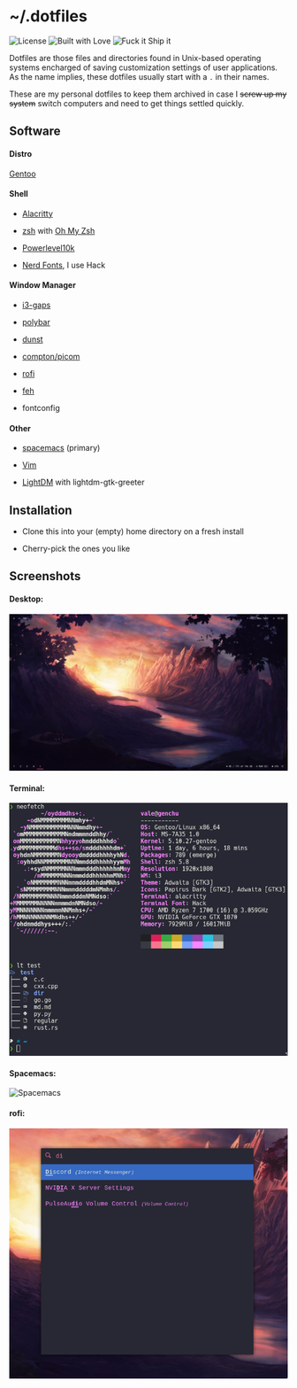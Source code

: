 # ~/.dotfiles

![License](https://img.shields.io/github/license/vbe0201/dotfiles)
![Built with Love](https://img.shields.io/badge/Built-with%20%E2%9D%A4%EF%B8%8F-pink)
![Fuck it Ship it](https://img.shields.io/badge/Fuck%20it-Ship%20it-blueviolet)

Dotfiles are those files and directories found in Unix-based operating systems
encharged of saving customization settings of user applications. As the name
implies, these dotfiles usually start with a `.` in their names.

These are my personal dotfiles to keep them archived in case I ~~screw up my
system~~ switch computers and need to get things settled quickly.

## Software

#### Distro

[Gentoo](https://www.gentoo.org)

#### Shell

* [Alacritty](https://github.com/alacritty/alacritty)

* [zsh](https://github.com/zsh-users/zsh) with [Oh My Zsh](https://github.com/ohmyzsh/ohmyzsh)

* [Powerlevel10k](https://github.com/romkatv/powerlevel10k)

* [Nerd Fonts](https://github.com/ryanoasis/nerd-fonts), I use Hack

#### Window Manager

* [i3-gaps](https://github.com/Airblader/i3)

* [polybar](https://github.com/polybar/polybar)

* [dunst](https://github.com/dunst-project/dunst)

* [compton/picom](https://github.com/yshui/picom)

* [rofi](https://github.com/DaveDavenport/rofi)

* [feh](https://github.com/derf/feh)

* fontconfig

#### Other

* [spacemacs](https://github.com/syl20bnr/spacemacs) (primary)

* [Vim](https://github.com/vim/vim)

* [LightDM](https://github.com/canonical/lightdm) with lightdm-gtk-greeter

## Installation

* Clone this into your (empty) home directory on a fresh install

* Cherry-pick the ones you like

## Screenshots

#### Desktop:

![Desktop](./screenshots/desktop.png)

#### Terminal:

![Terminal](./screenshots/terminal.png)

#### Spacemacs:

![Spacemacs](./screenshots/spacemacs.png)

#### rofi:

![rofi](./screenshots/rofi.png)
